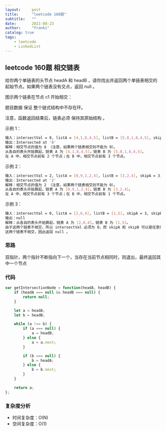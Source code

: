 ```yaml
---
layout:     post
title:      "leetcode 160题"
subtitle:   ""
date:       2021-08-23
author:     "franki"
catalog: true
tags:
    - leetcode
    - LinkedList
---
```


## leetcode 160题  相交链表

给你两个单链表的头节点 headA 和 headB ，请你找出并返回两个单链表相交的起始节点。如果两个链表没有交点，返回 null 。

图示两个链表在节点 c1 开始相交：



题目数据 保证 整个链式结构中不存在环。

注意，函数返回结果后，链表必须 保持其原始结构 。

示例 1：

```bash
输入：intersectVal = 8, listA = [4,1,8,4,5], listB = [5,0,1,8,4,5], skipA = 2, skipB = 3
输出：Intersected at '8'
解释：相交节点的值为 8 （注意，如果两个链表相交则不能为 0）。
从各自的表头开始算起，链表 A 为 [4,1,8,4,5]，链表 B 为 [5,0,1,8,4,5]。
在 A 中，相交节点前有 2 个节点；在 B 中，相交节点前有 3 个节点。
```

示例 2：

```bash
输入：intersectVal = 2, listA = [0,9,1,2,4], listB = [3,2,4], skipA = 3, skipB = 1
输出：Intersected at '2'
解释：相交节点的值为 2 （注意，如果两个链表相交则不能为 0）。
从各自的表头开始算起，链表 A 为 [0,9,1,2,4]，链表 B 为 [3,2,4]。
在 A 中，相交节点前有 3 个节点；在 B 中，相交节点前有 1 个节点。
```

示例 3：

```bash
输入：intersectVal = 0, listA = [2,6,4], listB = [1,5], skipA = 3, skipB = 2
输出：null
解释：从各自的表头开始算起，链表 A 为 [2,6,4]，链表 B 为 [1,5]。
由于这两个链表不相交，所以 intersectVal 必须为 0，而 skipA 和 skipB 可以是任意值。
这两个链表不相交，因此返回 null 。
```

### 思路

双指针，两个指针不断指向下一个，当存在当前节点相同时，则退出，最终返回其中一个节点

### 代码

```js
var getIntersectionNode = function(headA, headB) {
    if (headA === null && headB === null) {
        return null;
    }

    let a = headA;
    let b = headB;

    while (a !== b) {
        if (a === null) {
            a = headB;
        } else {
            a = a.next;
        }

        if (b === null) {
            b = headA;
        } else {
            b = b.next;
        }
    }

    return a;
};
```

### 复杂度分析

- 时间复杂度：O(N)
- 空间复杂度：O(1)
